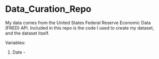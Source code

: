 # Data_Curation_Repo

My data comes from the United States Federal Reserve Economic Data (FRED) API. Included in this repo is the code I used to create my dataset, and the dataset itself. 

Variables:
1. Date - 
